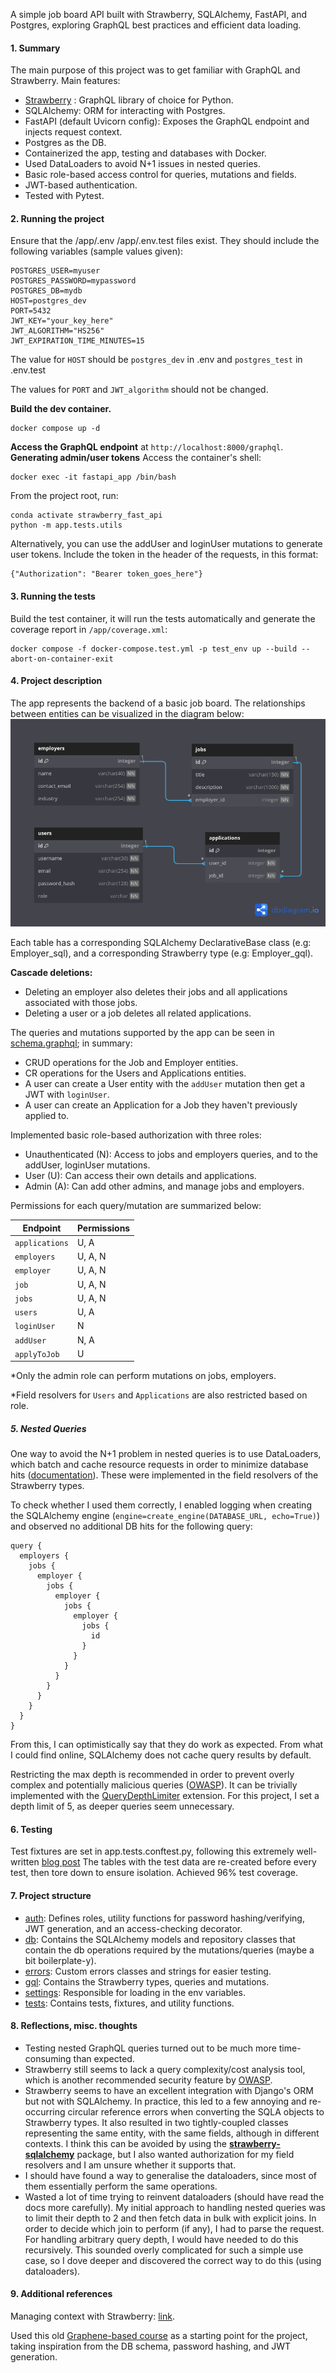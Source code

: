 A simple job board API built with Strawberry, SQLAlchemy, FastAPI, and Postgres, exploring GraphQL best practices and efficient data loading.

#### 1. Summary

The main purpose of this project was to get familiar with GraphQL and Strawberry.
Main features:

- [Strawberry](https://strawberry.rocks/) : GraphQL library of choice for Python.
- SQLAlchemy: ORM for interacting with Postgres.
- FastAPI (default Uvicorn config): Exposes the GraphQL endpoint and injects request context.
- Postgres as the DB.
- Containerized the app, testing and databases with Docker.
- Used DataLoaders to avoid N+1 issues in nested queries.
- Basic role-based access control for queries, mutations and fields.
- JWT-based authentication.
- Tested with Pytest.

#### 2. Running the project

Ensure that the /app/.env /app/.env.test files exist. They should include the following variables (sample values given):

```
POSTGRES_USER=myuser
POSTGRES_PASSWORD=mypassword
POSTGRES_DB=mydb
HOST=postgres_dev
PORT=5432
JWT_KEY="your_key_here"
JWT_ALGORITHM="HS256"
JWT_EXPIRATION_TIME_MINUTES=15
```

The value for `HOST` should be `postgres_dev` in .env and `postgres_test` in .env.test

The values for `PORT` and `JWT_algorithm` should not be changed.

**Build the dev container.**

```
docker compose up -d
```

**Access the GraphQL endpoint** at `http://localhost:8000/graphql`.
**Generating admin/user tokens**
Access the container's shell:

```
docker exec -it fastapi_app /bin/bash
```

From the project root, run:

```
conda activate strawberry_fast_api
python -m app.tests.utils
```

Alternatively, you can use the addUser and loginUser mutations to generate user tokens.
Include the token in the header of the requests, in this format:

```
{"Authorization": "Bearer token_goes_here"}
```

#### 3. Running the tests

Build the test container, it will run the tests automatically and generate the coverage report in `/app/coverage.xml`:

```
docker compose -f docker-compose.test.yml -p test_env up --build --abort-on-container-exit
```

#### 4. Project description

The app represents the backend of a basic job board. The relationships between entities can be visualized in the diagram below:
![Database schema](./db_schema.png)

Each table has a corresponding SQLAlchemy DeclarativeBase class (e.g: Employer_sql), and a corresponding Strawberry type (e.g: Employer_gql).

**Cascade deletions:**

- Deleting an employer also deletes their jobs and all applications associated with those jobs.
- Deleting a user or a job deletes all related applications.

The queries and mutations supported by the app can be seen in [schema.graphql](./schema.graphql); in summary:

- CRUD operations for the Job and Employer entities.
- CR operations for the Users and Applications entities.
- A user can create a User entity with the `addUser` mutation then get a JWT with `loginUser`.
- A user can create an Application for a Job they haven't previously applied to.

Implemented basic role-based authorization with three roles:

- Unauthenticated (N): Access to jobs and employers queries, and to the addUser, loginUser mutations.
- User (U): Can access their own details and applications.
- Admin (A): Can add other admins, and manage jobs and employers.

Permissions for each query/mutation are summarized below:

| **Endpoint**   | **Permissions** |
| -------------- | --------------- |
| `applications` | U, A            |
| `employers`    | U, A, N         |
| `employer`     | U, A, N         |
| `job`          | U, A, N         |
| `jobs`         | U, A, N         |
| `users`        | U, A            |
| `loginUser`    | N               |
| `addUser`      | N, A            |
| `applyToJob`   | U               |

\*Only the admin role can perform mutations on jobs, employers.

\*Field resolvers for `Users` and `Applications` are also restricted based on role.

##### 5. Nested Queries

One way to avoid the N+1 problem in nested queries is to use DataLoaders, which batch and cache resource requests in order to minimize database hits ([documentation](https://strawberry.rocks/docs/guides/dataloaders#importing-data-into-cache)). These were implemented in the field resolvers of the Strawberry types.

To check whether I used them correctly, I enabled logging when creating the SQLAlchemy engine (`engine=create_engine(DATABASE_URL, echo=True)`) and observed no additional DB hits for the following query:

```
query {
  employers {
    jobs {
      employer {
        jobs {
          employer {
            jobs {
              employer {
                jobs {
                  id
                }
              }
            }
          }
        }
      }
    }
  }
}
```

From this, I can optimistically say that they do work as expected. From what I could find online, SQLAlchemy does not cache query results by default.

Restricting the max depth is recommended in order to prevent overly complex and potentially malicious queries ([OWASP](https://cheatsheetseries.owasp.org/cheatsheets/GraphQL_Cheat_Sheet.html#query-limiting-depth-amount)). It can be trivially implemented with the [QueryDepthLimiter](https://strawberry.rocks/docs/extensions/query-depth-limiter) extension. For this project, I set a depth limit of 5, as deeper queries seem unnecessary.

#### 6. Testing

Test fixtures are set in app.tests.conftest.py, following this extremely well-written [blog post](https://pytest-with-eric.com/api-testing/pytest-api-testing-2/)
The tables with the test data are re-created before every test, then tore down to ensure isolation. Achieved 96% test coverage.

#### 7. Project structure

- [auth](./app/auth): Defines roles, utility functions for password hashing/verifying, JWT generation, and an access-checking decorator.
- [db](./app/db): Contains the SQLAlchemy models and repository classes that contain the db operations required by the mutations/queries (maybe a bit boilerplate-y).
- [errors](./app/errors): Custom errors classes and strings for easier testing.
- [gql](./app/gql): Contains the Strawberry types, queries and mutations.
- [settings](./app/settings): Responsible for loading in the env variables.
- [tests](./app/tests): Contains tests, fixtures, and utility functions.

#### 8. Reflections, misc. thoughts

- Testing nested GraphQL queries turned out to be much more time-consuming than expected.
- Strawberry still seems to lack a query complexity/cost analysis tool, which is another recommended security feature by [OWASP](https://cheatsheetseries.owasp.org/cheatsheets/GraphQL_Cheat_Sheet.html#query-cost-analysis).
- Strawberry seems to have an excellent integration with Django's ORM but not with SQLAlchemy. In practice, this led to a few annoying and re-occurring circular reference errors when converting the SQLA objects to Strawberry types. It also resulted in two tightly-coupled classes representing the same entity, with the same fields, although in different contexts. I think this can be avoided by using the **[strawberry-sqlalchemy](https://github.com/strawberry-graphql/strawberry-sqlalchemy)** package, but I also wanted authorization for my field resolvers and I am unsure whether it supports that.
- I should have found a way to generalise the dataloaders, since most of them essentially perform the same operations.
- Wasted a lot of time trying to reinvent dataloaders (should have read the docs more carefully). My initial approach to handling nested queries was to limit their depth to 2 and then fetch data in bulk with explicit joins. In order to decide which join to perform (if any), I had to parse the request. For handling arbitrary query depth, I would have needed to do this recursively. This sounded overly complicated for such a simple use case, so I dove deeper and discovered the correct way to do this (using dataloaders).

#### 9. Additional references

Managing context with Strawberry: [link](https://www.ricdelgado.com/articles/17-building-fastapi-strawberry-nextjs-rsc-pt3/).

Used this old [Graphene-based course](https://www.udemy.com/course/building-graphql-apis-with-python/#overview) as a starting point for the project, taking inspiration from the DB schema, password hashing, and JWT generation.
